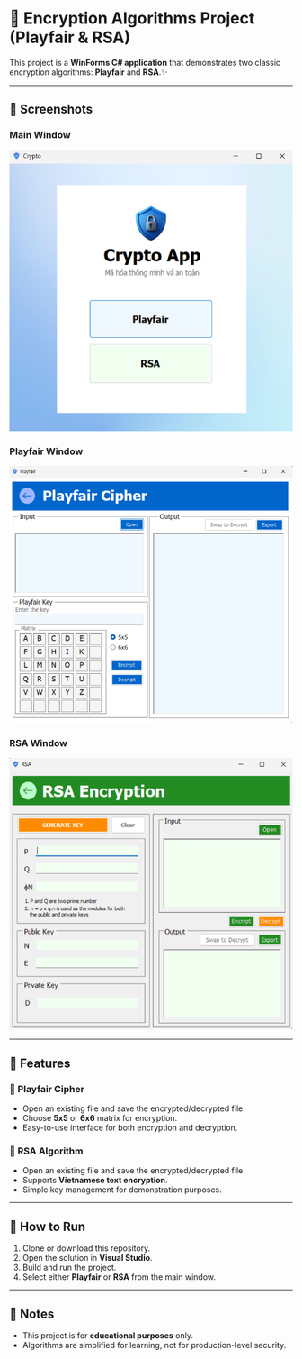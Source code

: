 # 🔐 Encryption Algorithms Project (Playfair & RSA)

This project is a **WinForms C# application** that demonstrates two classic encryption algorithms: **Playfair** and **RSA**.✨

---

## 📸 Screenshots

### Main Window
![Main Form](UI/MainForm.png)

### Playfair Window
![Playfair Form](UI/PlayfairForm.png)

### RSA Window
![RSA Form](UI/RSAForm.png)

---

## 🧩 Features

### 🔡 Playfair Cipher
- Open an existing file and save the encrypted/decrypted file.  
- Choose **5x5** or **6x6** matrix for encryption.  
- Easy-to-use interface for both encryption and decryption.  

### 🔑 RSA Algorithm
- Open an existing file and save the encrypted/decrypted file.  
- Supports **Vietnamese text encryption**.  
- Simple key management for demonstration purposes.  

---

## 🚀 How to Run
1. Clone or download this repository.  
2. Open the solution in **Visual Studio**.  
3. Build and run the project.  
4. Select either **Playfair** or **RSA** from the main window.  

---

## 🎀 Notes
- This project is for **educational purposes** only.  
- Algorithms are simplified for learning, not for production-level security.  
